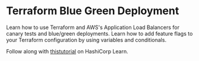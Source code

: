 # Terraform Blue Green Deployment

Learn how to use Terraform and AWS's Application Load Balancers for canary tests and blue/green deployments. Learn how to add feature flags to your Terraform configuration by using variables and conditionals. 

Follow along with [thistutorial](https://learn.hashicorp.com/tutorials/terraform/blue-green-canary-tests-deployments) on HashiCorp Learn.
